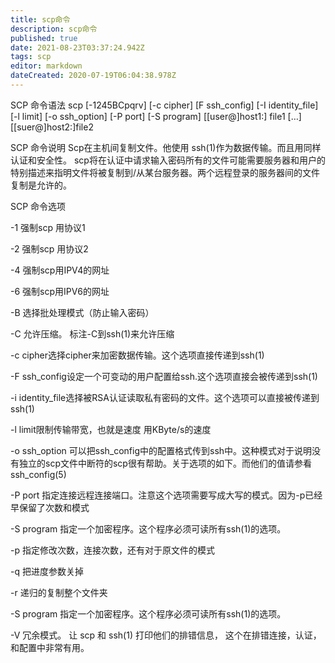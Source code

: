 ```yaml
---
title: scp命令
description: scp命令
published: true
date: 2021-08-23T03:37:24.942Z
tags: scp
editor: markdown
dateCreated: 2020-07-19T06:04:38.978Z
---
```


SCP 命令语法
scp [-1245BCpqrv] [-c cipher] [F ssh_config] [-I identity_file] [-l limit] [-o ssh_option] [-P port] [-S program] [[user@]host1:] file1 […] [[suer@]host2:]file2

SCP 命令说明
Scp在主机间复制文件。他使用 ssh(1)作为数据传输。而且用同样认证和安全性。 scp将在认证中请求输入密码所有的文件可能需要服务器和用户的特别描述来指明文件将被复制到/从某台服务器。两个远程登录的服务器间的文件复制是允许的。

SCP 命令选项

-1 强制scp 用协议1

-2 强制scp 用协议2

-4 强制scp用IPV4的网址

-6 强制scp用IPV6的网址

-B 选择批处理模式（防止输入密码）

-C 允许压缩。 标注-C到ssh(1)来允许压缩

-c cipher选择cipher来加密数据传输。这个选项直接传递到ssh(1)

-F ssh_config设定一个可变动的用户配置给ssh.这个选项直接会被传递到ssh(1)

-i identity_file选择被RSA认证读取私有密码的文件。这个选项可以直接被传递到ssh(1)

-l limit限制传输带宽，也就是速度 用KByte/s的速度

-o ssh_option 可以把ssh_config中的配置格式传到ssh中。这种模式对于说明没有独立的scp文件中断符的scp很有帮助。关于选项的如下。而他们的值请参看ssh_config(5)

-P port 指定连接远程连接端口。注意这个选项需要写成大写的模式。因为-p已经早保留了次数和模式

-S program  指定一个加密程序。这个程序必须可读所有ssh(1)的选项。

-p 指定修改次数，连接次数，还有对于原文件的模式

-q 把进度参数关掉

-r 递归的复制整个文件夹

-S program  指定一个加密程序。这个程序必须可读所有ssh(1)的选项。

-V   冗余模式。 让 scp 和 ssh(1) 打印他们的排错信息， 这个在排错连接，认证，和配置中非常有用。